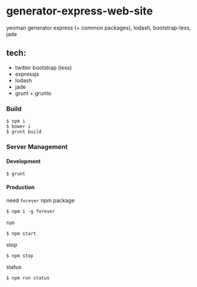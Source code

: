 # generator-express-web-site
yeoman generator express (+ common packages), lodash, bootstrap-less, jade

## tech:
- twitter bootstrap (less)
- expressjs
- lodash
- jade
- grunt + grunto

### Build
```shell
$ npm i
$ bower i
$ grunt build
```

### Server Management

#### Development
```shell
$ grunt
```
#### Production
need `forever` npm package
```shell
$ npm i -g forever
```
run
```shell
$ npm start
```
stop
```shell
$ npm stop
```
status
```shell
$ npm run status
```
